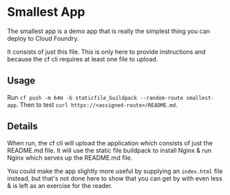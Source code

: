 # Smallest App

The smallest app is a demo app that is really the simplest thing you can deploy to Cloud Foundry. 

It consists of just this file. This is only here to provide instructions and because the cf cli requires at least one file to upload.

## Usage

Run `cf push -m 64m -b staticfile_buildpack --random-route smallest-app`. Then to test `curl https://<assigned-route>/README.md`.

## Details

When run, the cf cli will upload the application which consists of just the README.md file. It will use the static file buildpack to install Nginx & run Nginx which serves up the README.md file.

You could make the app slightly more useful by supplying an `index.html` file instead, but that's not done here to show that you can get by with even less & is left as an exercise for the reader.
